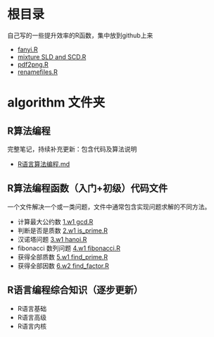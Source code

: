 # 根目录

自己写的一些提升效率的R函数，集中放到github上来

- [fanyi.R](fanyi.R)
- [mixture SLD and SCD.R](mixture%20SLD%20and%20SCD.R)
- [pdf2png.R](pdf2png.R)
- [renamefiles.R](renamefiles.R)

# algorithm 文件夹
## R算法编程
完整笔记，持续补充更新：包含代码及算法说明
- [R语言算法编程.md](algorithm/%E7%AE%97%E6%B3%95%E9%80%9F%E8%AE%B0/R%E8%AF%AD%E8%A8%80%E7%AE%97%E6%B3%95%E7%BC%96%E7%A8%8B.md)


## R算法编程函数（入门+初级）代码文件
一个文件解决一个或一类问题，文件中通常包含实现问题求解的不同方法。
- 计算最大公约数     [1.w1 gcd.R](algorithm/1.w1%20gcd.R)
- 判断是否是质数     [2.w1 is_prime.R](algorithm/2.w1%20is_prime.R)
- 汉诺塔问题         [3.w1 hanoi.R](algorithm/3.w1%20hanoi.R)
- fibonacci 数列问题 [4.w1 fibonacci.R](algorithm/4.w1%20fibonacci.R)
- 获得全部质数       [5.w1 find_prime.R](algorithm/5.w1%20find_prime.R)
- 获得全部因数       [6.w2 find_factor.R](algorithm/6.w2%20find%20factor.R)

## R语言编程综合知识（逐步更新）
+ R语言基础
+ R语言高级
+ R语言内核



